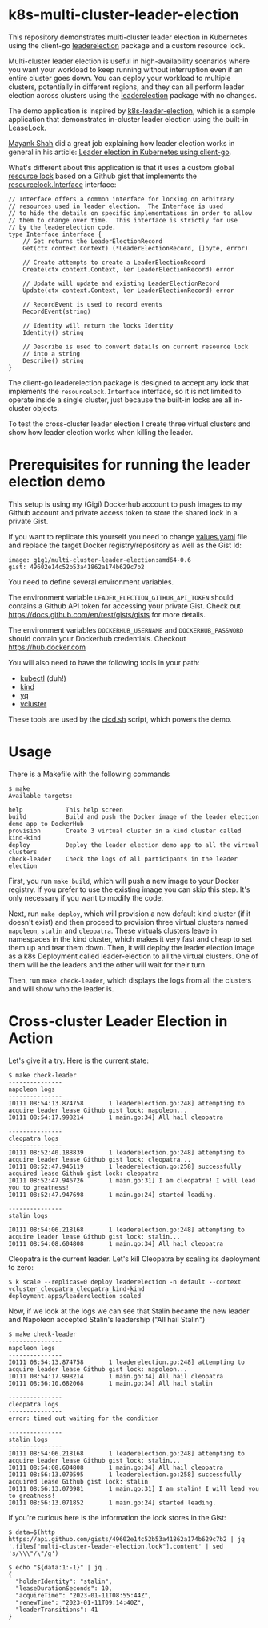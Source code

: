 # k8s-multi-cluster-leader-election

This repository demonstrates multi-cluster leader election in Kubernetes using the client-go [leaderelection](https://github.com/kubernetes/client-go/tree/master/tools/leaderelection) package and a custom resource lock.

Multi-cluster leader election is useful in high-availability scenarios where you want your workload to keep running without interruption even if an entire cluster goes down. You can deploy your workload to multiple clusters, potentially in different regions, and they can all perform leader election across clusters using the [leaderelection](https://github.com/kubernetes/client-go/tree/master/tools/leaderelection) package with no changes. 

The demo application is inspired by [k8s-leader-election](https://github.com/mayankshah1607/k8s-leader-election), which is a sample application that demonstrates in-cluster leader election using the built-in LeaseLock. 

[Mayank Shah](https://github.com/mayankshah1607) did a great job explaining how leader election works in general in his article: [Leader election in Kubernetes using client-go](https://itnext.io/leader-election-in-kubernetes-using-client-go-a19cbe7a9a85).

What's different about this application is that it uses a custom global [resource lock](https://github.com/the-gigi/go-k8s/tree/main/pkg/multi_cluster_lock)  based on a Github gist that implements the [resourcelock.Interface](https://github.com/kubernetes/client-go/blob/28ccde769fc5519dd84e5512ebf303ac86ef9d7c/tools/leaderelection/resourcelock/interface.go#L144) interface:

```
// Interface offers a common interface for locking on arbitrary
// resources used in leader election.  The Interface is used
// to hide the details on specific implementations in order to allow
// them to change over time.  This interface is strictly for use
// by the leaderelection code.
type Interface interface {
	// Get returns the LeaderElectionRecord
	Get(ctx context.Context) (*LeaderElectionRecord, []byte, error)

	// Create attempts to create a LeaderElectionRecord
	Create(ctx context.Context, ler LeaderElectionRecord) error

	// Update will update and existing LeaderElectionRecord
	Update(ctx context.Context, ler LeaderElectionRecord) error

	// RecordEvent is used to record events
	RecordEvent(string)

	// Identity will return the locks Identity
	Identity() string

	// Describe is used to convert details on current resource lock
	// into a string
	Describe() string
}
```

The client-go leaderelection package is designed to accept any lock that implements the `resourcelock.Interface` interface, so it
is not limited to operate inside a single cluster, just because the built-in locks are all in-cluster objects.

To test the cross-cluster leader election I create three virtual clusters and show how leader election works when killing the leader.

# Prerequisites for running the leader election demo

This setup is using my (Gigi) Dockerhub account to push images to my Github account and private access token to store the shared lock in a private Gist.

If you want to replicate this yourself you need to change [values.yaml](helm/leader-elector/values.yaml) file and replace
the target Docker registry/repository as well as the Gist Id:

```
image: g1g1/multi-cluster-leader-election:amd64-0.6
gist: 49602e14c52b53a41862a174b629c7b2
```

You need to define several environment variables. 

The environment variable `LEADER_ELECTION_GITHUB_API_TOKEN` should contains a Github API token 
for accessing your private Gist. Check out https://docs.github.com/en/rest/gists/gists for more details.

The environment variables `DOCKERHUB_USERNAME` and `DOCKERHUB_PASSWORD` should contain your Dockerhub credentials.
Checkout https://hub.docker.com

You will also need to have the following tools in your path:

- [kubectl](https://kubernetes.io/docs/tasks/tools/#kubectl) (duh!)
- [kind](https://kubernetes.io/docs/tasks/tools/#kind)
- [yq](https://github.com/mikefarah/yq)
- [vcluster](https://github.com/loft-sh/vcluster)

These tools are used by the [cicd.sh](cicd.sh) script, which powers the demo.

# Usage

There is a Makefile with the following commands

```
$ make
Available targets:

help            This help screen
build           Build and push the Docker image of the leader election demo app to DockerHub
provision       Create 3 virtual cluster in a kind cluster called kind-kind
deploy          Deploy the leader election demo app to all the virtual clusters
check-leader    Check the logs of all participants in the leader election
```

First, you run `make build`, which will push a new image to your Docker registry. If you prefer to use
the existing image you can skip this step. It's only necessary if you want to modify the code.

Next, run `make deploy`, which will provision a new default kind cluster (if it doesn't exist) and then proceed to provision three virtual clusters named `napoleon`, `stalin` and `cleopatra`. These virtuals clusters leave in namespaces in the kind cluster, which makes it very fast and cheap to set them up and tear them down. Then, it will deploy the leader election image as a k8s Deployment called leader-election to all the virtual clusters. One of them will be the leaders and the other will wait for their turn.

Then, run `make check-leader`, which displays the logs from all the clusters and will show who the leader is.

# Cross-cluster Leader Election in Action

Let's give it a try. Here is the current state:

```
$ make check-leader
---------------
napoleon logs
---------------
I0111 08:54:13.874758       1 leaderelection.go:248] attempting to acquire leader lease Github gist lock: napoleon...
I0111 08:54:17.998214       1 main.go:34] All hail cleopatra

---------------
cleopatra logs
---------------
I0111 08:52:40.188839       1 leaderelection.go:248] attempting to acquire leader lease Github gist lock: cleopatra...
I0111 08:52:47.946119       1 leaderelection.go:258] successfully acquired lease Github gist lock: cleopatra
I0111 08:52:47.946726       1 main.go:31] I am cleopatra! I will lead you to greatness!
I0111 08:52:47.947698       1 main.go:24] started leading.

---------------
stalin logs
---------------
I0111 08:54:06.218168       1 leaderelection.go:248] attempting to acquire leader lease Github gist lock: stalin...
I0111 08:54:08.604808       1 main.go:34] All hail cleopatra
```

Cleopatra is the current leader. Let's kill Cleopatra by scaling its deployment to zero:

```
$ k scale --replicas=0 deploy leaderelection -n default --context vcluster_cleopatra_cleopatra_kind-kind
deployment.apps/leaderelection scaled
```

Now, if we look at the logs we can see that Stalin became the new leader and Napoleon accepted Stalin's leadership ("All hail Stalin")

```
$ make check-leader
---------------
napoleon logs
---------------
I0111 08:54:13.874758       1 leaderelection.go:248] attempting to acquire leader lease Github gist lock: napoleon...
I0111 08:54:17.998214       1 main.go:34] All hail cleopatra
I0111 08:56:10.682068       1 main.go:34] All hail stalin

---------------
cleopatra logs
---------------
error: timed out waiting for the condition

---------------
stalin logs
---------------
I0111 08:54:06.218168       1 leaderelection.go:248] attempting to acquire leader lease Github gist lock: stalin...
I0111 08:54:08.604808       1 main.go:34] All hail cleopatra
I0111 08:56:13.070595       1 leaderelection.go:258] successfully acquired lease Github gist lock: stalin
I0111 08:56:13.070981       1 main.go:31] I am stalin! I will lead you to greatness!
I0111 08:56:13.071852       1 main.go:24] started leading.
```

If you're curious here is the information the lock stores in the Gist:

```
$ data=$(http https://api.github.com/gists/49602e14c52b53a41862a174b629c7b2 | jq '.files["multi-cluster-leader-election.lock"].content' | sed 's/\\\"/\"/g')

$ echo "${data:1:-1}" | jq .
{
  "holderIdentity": "stalin",
  "leaseDurationSeconds": 10,
  "acquireTime": "2023-01-11T08:55:44Z",
  "renewTime": "2023-01-11T09:14:40Z",
  "leaderTransitions": 41
}
```





